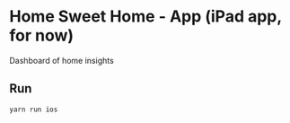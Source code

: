 # Home Sweet Home - App (iPad app, for now)

Dashboard of home insights

## Run
```
yarn run ios
```
